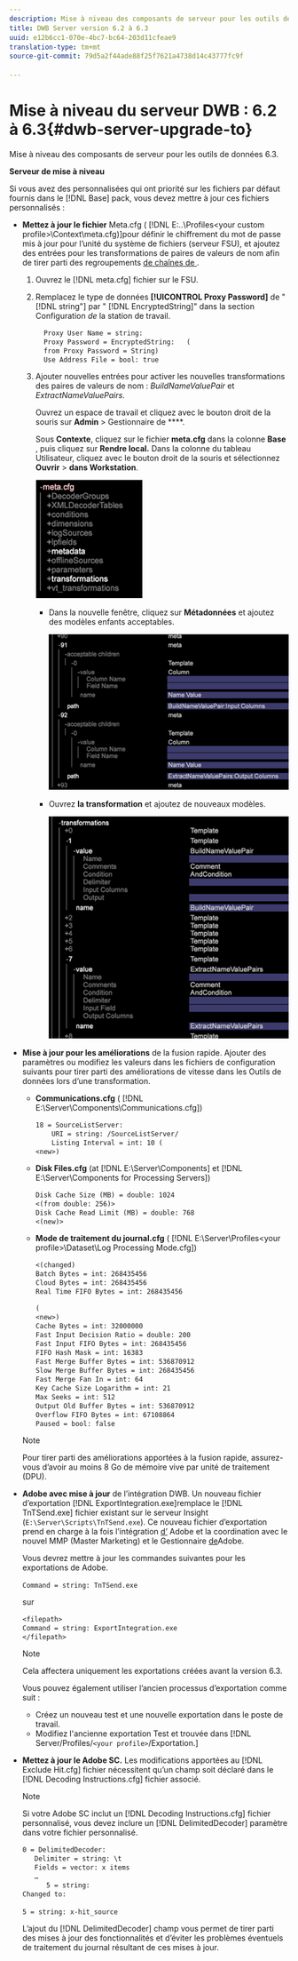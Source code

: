```yaml
---
description: Mise à niveau des composants de serveur pour les outils de données 6.3.
title: DWB Server version 6.2 à 6.3
uuid: e12b6cc1-070e-4bc7-bc64-203d11cfeae9
translation-type: tm+mt
source-git-commit: 79d5a2f44ade88f25f7621a4738d14c43777fc9f

---
```



# Mise à niveau du serveur DWB : 6.2 à 6.3{#dwb-server-upgrade-to}

Mise à niveau des composants de serveur pour les outils de données 6.3.

**Serveur de mise à niveau**

Si vous avez des  personnalisées qui ont priorité sur les fichiers par défaut fournis dans le [!DNL Base] pack, vous devez mettre à jour ces fichiers personnalisés :

* **Mettez à jour le fichier** Meta.cfg ( [!DNL E:\..\Profiles\<your custom profile>\Context\meta.cfg)]pour définir le chiffrement du mot de passe mis à jour pour l’unité du système de fichiers (serveur FSU), et ajoutez des entrées pour les transformations de paires de valeurs de nom afin de tirer parti des regroupements [de chaînes de ](../../../../home/c-inst-svr/c-upgrd-uninst-sftwr/c-upgrd-sftwr/c-6-2-to-6-3-upgrade.md#concept-42f74911b5714219a359b719badac8e0).

   1. Ouvrez le [!DNL meta.cfg] fichier sur le FSU.
   1. Remplacez le type de données **[!UICONTROL Proxy Password]** de &quot; [!DNL string"] par &quot; [!DNL EncryptedString]&quot; dans la section Configuration *de* la station de travail.

      ```
        Proxy User Name = string: 
        Proxy Password = EncryptedString:   ( 
        from Proxy Password = String) 
        Use Address File = bool: true
      ```

   1. Ajouter nouvelles entrées pour activer les nouvelles transformations des paires de valeurs de nom : *BuildNameValuePair* et *ExtractNameValuePairs*.

      Ouvrez un espace de travail et cliquez avec le bouton droit de la souris sur **Admin** > Gestionnaire de ****.

      Sous **Contexte**, cliquez sur le fichier **meta.cfg** dans la colonne **Base** , puis cliquez sur **Rendre local.** Dans la colonne du tableau Utilisateur, cliquez avec le bouton droit de la souris et sélectionnez **Ouvrir** > **dans Workstation**.

      ![](assets/meta_cfg.png)

      * Dans la nouvelle fenêtre, cliquez sur **Métadonnées** et ajoutez des modèles enfants acceptables.

         ![](assets/meta_cfg_child.png)

      * Ouvrez **la transformation** et ajoutez de nouveaux modèles.

         ![](assets/meta_cfg_template.png)

* **Mise à jour pour les améliorations** de la fusion rapide. Ajouter des paramètres ou modifiez les valeurs dans les fichiers de configuration suivants pour tirer parti des améliorations de vitesse dans les Outils de données lors d’une transformation.

   * **Communications.cfg** ( [!DNL E:\Server\Components\Communications.cfg])

      ```
      18 = SourceListServer:  
          URI = string: /SourceListServer/ 
          Listing Interval = int: 10 ( 
      <new>)
      ```

   * **Disk Files.cfg** (at [!DNL E:\Server\Components] et [!DNL E:\Server\Components for Processing Servers])

      ```
      Disk Cache Size (MB) = double: 1024  
      <(from double: 256)> 
      Disk Cache Read Limit (MB) = double: 768  
      <(new)>
      ```

   * **Mode de traitement du journal.cfg** ( [!DNL E:\Server\Profiles\<your profile>\Dataset\Log Processing Mode.cfg])

      ```
      <(changed) 
      Batch Bytes = int: 268435456 
      Cloud Bytes = int: 268435456 
      Real Time FIFO Bytes = int: 268435456
      ```

      ```
      ( 
      <new>) 
      Cache Bytes = int: 32000000 
      Fast Input Decision Ratio = double: 200 
      Fast Input FIFO Bytes = int: 268435456 
      FIFO Hash Mask = int: 16383 
      Fast Merge Buffer Bytes = int: 536870912 
      Slow Merge Buffer Bytes = int: 268435456 
      Fast Merge Fan In = int: 64 
      Key Cache Size Logarithm = int: 21 
      Max Seeks = int: 512 
      Output Old Buffer Bytes = int: 536870912 
      Overflow FIFO Bytes = int: 67108864 
      Paused = bool: false
      ```
   >[!NOTE]
   >
   >Pour tirer parti des améliorations apportées à la fusion rapide, assurez-vous d’avoir au moins 8 Go de mémoire vive par unité de traitement (DPU).

* **Adobe avec mise à jour** de l’intégration DWB. Un nouveau fichier d’exportation [!DNL ExportIntegration.exe]remplace le [!DNL TnTSend.exe] fichier existant sur le serveur Insight (`E:\Server\Scripts\TnTSend.exe`). Ce nouveau fichier d’exportation prend en charge à la fois l’intégration [d’](https://www.adobe.com/marketing/target.html) Adobe et la coordination avec le nouvel  MMP (Master Marketing) et le Gestionnaire [de](https://www.adobe.com/analytics/audience-manager.html)Adobe.

   Vous devrez mettre à jour les commandes suivantes pour les exportations de  Adobe.

   `Command = string: TnTSend.exe`

   sur 

   ```
   <filepath>
   Command = string: ExportIntegration.exe 
   </filepath>
   ```

   >[!NOTE]
   >
   >Cela affectera uniquement les exportations créées avant la version 6.3.

   Vous pouvez également utiliser l’ancien processus d’exportation comme suit :

   * Créez un nouveau test et une nouvelle exportation  dans le poste de travail.
   * Modifiez l&#39;ancienne exportation Test et trouvée dans [!DNL Server/Profiles/`<your profile>`/Exportation.]

* **Mettez à jour le Adobe SC.** Les modifications apportées au [!DNL Exclude Hit.cfg] fichier nécessitent qu’un champ soit déclaré dans le [!DNL Decoding Instructions.cfg] fichier associé.

   >[!NOTE]
   >
   >Si votre Adobe SC  inclut un [!DNL Decoding Instructions.cfg] fichier personnalisé, vous devez inclure un [!DNL DelimitedDecoder] paramètre dans votre fichier personnalisé.

   ```
   0 = DelimitedDecoder: 
      Delimiter = string: \t 
      Fields = vector: x items 
      …  
         5 = string: 
   Changed to: 
   
   5 = string: x-hit_source
   ```

   L’ajout du [!DNL DelimitedDecoder] champ vous permet de tirer parti des mises à jour des fonctionnalités et d’éviter les problèmes éventuels de traitement du journal résultant de ces mises à jour.
